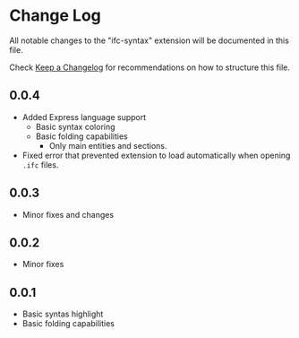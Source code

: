 # Change Log

All notable changes to the "ifc-syntax" extension will be documented in this file.

Check [Keep a Changelog](http://keepachangelog.com/) for recommendations on how to structure this file.

## 0.0.4

* Added Express language support
  * Basic syntax coloring
  * Basic folding capabilities
    * Only main entities and sections.
* Fixed error that prevented extension to load automatically when opening `.ifc` files.

## 0.0.3

* Minor fixes and changes

## 0.0.2

* Minor fixes

## 0.0.1

* Basic syntas highlight
* Basic folding capabilities
